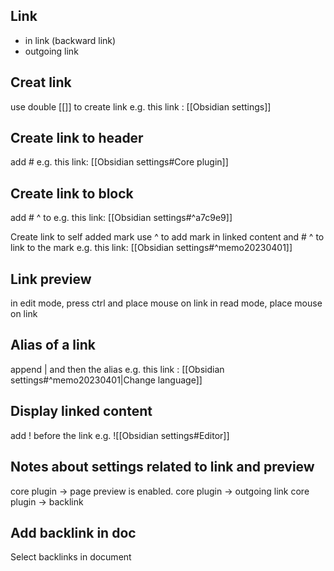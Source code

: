 ## Link
- in link (backward link)
- outgoing link

## Creat link
use double [[]] to create link 
e.g. this link : [[Obsidian settings]]

## Create link to header
add # 
e.g. this link: [[Obsidian settings#Core plugin]]

## Create link to block
add # ^ to 
e.g. this link: [[Obsidian settings#^a7c9e9]]

Create link to self added mark
use ^ to add mark in linked content
and # ^ to link to the mark
e.g. this link: [[Obsidian settings#^memo20230401]]

## Link preview
in edit mode, press ctrl and place mouse on link
in read mode, place mouse on link

## Alias of a link
append | and then the alias 
e.g. this link : [[Obsidian settings#^memo20230401|Change language]]

## Display linked content 
add ! before the link
e.g. ![[Obsidian settings#Editor]]
## Notes about settings related to link and preview
core plugin -> page preview is enabled.
core plugin -> outgoing link
core plugin -> backlink

## Add backlink in doc
Select backlinks in document